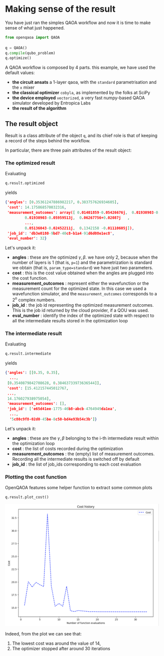 # Making sense of the result

You have just ran the simples QAOA workflow and now it is time to make sense of what just happened. 

```Python
from openqaoa import QAOA  

q = QAOA()
q.compile(qubo_problem)
q.optimize()
```

A QAOA workflow is composed by 4 parts. this example, we have used the default values:

* **the circuit ansats** a 1-layer qaoa, with the `standard` parametrisation and the `x` mixer
* **the classical optimizer** `cobyla`, as implemented by the folks at SciPy
* **the device employed** `vectorized`, a very fast numpy-based QAOA simulator developed by Entropica Labs
* **the result of the algorithm**

## The result object

Result is a class attribute of the object `q`, and its chief role is that of keeping a record of the steps behind the workflow.

In particular, there are three pain attributes of the result object:

### The optimized result

Evaluating

```Python
q.result.optimized
```

yields

```JSON
{'angles': [0.35361247886982217, 0.383757626934605],
 'cost': 14.175868570032316,
 'measurement_outcomes': array([ 0.01401859-0.05426676j,  0.01930903-0.05959513j,
         0.01930903-0.05959513j,  0.06267756+0.02087j   ,
         ...,
         0.05136043-0.02452211j,  0.1342158 -0.01110605j]),
 'job_id': 'db3e0180-9bd7-40c8-b1a4-91d6d08e1ec8',
 'eval_number': 32}
```

Let's unpack it:

* **angles** : these are the optimized ${\gamma, \beta}$. we have only 2, because when the number of layers is 1 (that is, `p=1`) and the parametrization is standard we obtain (that is, `param_type=standard`) we have just two parameters.
* **cost** :  this is the cost value obtained when the angles are plugged into the cost function.
* **measurement_outcomes** : represent either the wavefunction or the measurement count for the optimized state. In this case we used a wavefunction simulator, and the `measurement_outcomes` corresponds to a $2^n$ complex numbers. 
* **job_id** :  the job id representing the optimized measurement outcomes. This is the job id returned by the cloud provider, if a QOU was used.
* **eval_number** : identify the index of the optimized state with respect to all the intermediate results stored in the optimization loop


### The intermediate result

Evaluating

```Python
q.result.intermediate
```

yields

```JSON
{'angles': [[0.35, 0.35],
  ...,
 [0.3540879842708628, 0.38463733973636544]],
 'cost': [15.412157445012767,
 ...,
 14.176027938975054],
 'measurement_outcomes': [],
 'job_id': ['e65d41ee-1775-46b8-abcb-4764949da1ea',
  ...,
  '5c80c9f8-02d0-45be-8c50-bd4e93b54c3b']}
```

Let's unpack it:

* **angles** : these are the ${\gamma, \beta}$ belonging to the i-th intermediate result within the optimization loop
* **cost** :  the list of costs recorded during the optimization
* **measurement_outcomes** :  the (empty) list of measurement outcomes. Recording all the intermediate results is switched off by default
* **job_id** :  the list of job_ids corresponding to each cost evaluation


### Plotting the cost function

OpenQAOA features some helper function to extract some common plots 

```Python
q.result.plot_cost()
```

![PlotCost](img/plot_cost.png)

Indeed, from the plot we can see that:

1. The lowest cost was around the value of 14,
2. The optimizer stopped after around 30 iterations
